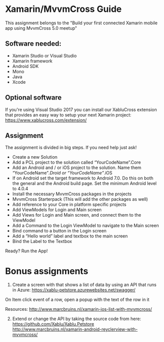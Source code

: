 # Xamarin/MvvmCross Guide
This assignment belongs to the "Build your first connected Xamarin mobile app using MvvmCross 5.0 meetup"

## Software needed:
- Xamarin Studio or Visual Studio
- Xamarin framework
- Android SDK
- Mono
- Java
- Xcode

## Optional software
If you're using Visual Studio 2017 you can install our XabluCross extension that provides an easy way to setup your next Xamarin project: https://www.xablucross.com/extension/

## Assignment 
The assignment is divided in big steps. If you need help just ask!

- Create a new Solution
- Add a PCL project to the solution called “YourCodeName”.Core
- Add an Android and / or iOS project to the solution. Name them “YourCodeName”*.Droid or  “YourCodeName”*.iOS
- If on Android set the target framework to Android 7.0. Do this on both the general and the Android build page. Set the minimum Android level to 4.0.4
- Install the necessary MvvmCross packages in the projects
- MvvmCross Starterpack (This will add the other packages as well)
- Add reference to your Core in platform specific projects
- Add ViewModels for Login and Main screen
- Add Views for Login and Main screen, and connect them to the ViewModel
- Add a Command to the Login ViewModel to navigate to the Main screen
- Bind command to a button in the Login screen
- Add a “Hello world” label and textbox to the main screen
- Bind the Label to the Textbox

Ready?
Run the App!

# Bonus assignments
1. Create a screen with that shows a list of data by using an API that runs in Azure: https://xablu-petstore.azurewebsites.net/swagger/

On Item click event of a row, open a popup with the text of the row in it

Resources:
http://www.marcbruins.nl/xamarin-ios-list-with-mvvmcross/

2. Extend or change the API by taking the source code from here: https://github.com/Xablu/Xablu.Petstore
http://www.marcbruins.nl/xamarin-android-reyclerview-with-mvvmcross/
